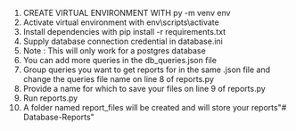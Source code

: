 1. CREATE VIRTUAL ENVIRONMENT WITH py -m venv env
2. Activate virtual environment with env\scripts\activate
3. Install dependencies with pip install -r requirements.txt
4. Supply database connection credential in database.ini
5. Note : This will only work for a postgres database
6. You can add more queries in the db_queries.json file
7. Group queries you want to get reports for in the same .json file and change the queries file name on line  8 of reports.py
8. Provide a name for which to save your files on line 9 of reports.py
9. Run reports.py
10. A folder named report_files will be created and will store your reports"# Database-Reports" 
